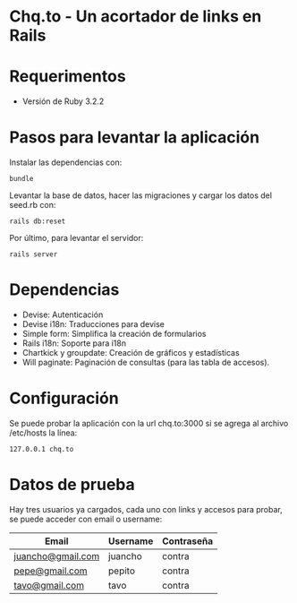 # Chq.to - Un acortador de links en Rails

# Requerimentos
* Versión de Ruby
3.2.2

# Pasos para levantar la aplicación
Instalar las dependencias con:
```
bundle
```
Levantar la base de datos, hacer las migraciones y cargar los datos del seed.rb con:
```
rails db:reset
```
Por último, para levantar el servidor:
```
rails server
```
# Dependencias
* Devise: Autenticación
* Devise i18n: Traducciones para devise
* Simple form: Simplifica la creación de formularios
* Rails i18n: Soporte para i18n
* Chartkick y groupdate: Creación de gráficos y estadísticas
* Will paginate: Paginación de consultas (para las tabla de accesos).  

# Configuración
Se puede probar la aplicación con la url chq.to:3000 si se agrega al archivo /etc/hosts la línea:
```
127.0.0.1 chq.to
```

# Datos de prueba
Hay tres usuarios ya cargados, cada uno con links y accesos para probar, se puede acceder con email o username:

| Email  | Username | Contraseña | 
| ----------------- | ------------- | ------------------- | 
| juancho@gmail.com | juancho       | contra              |
| pepe@gmail.com    | pepito        | contra              |
| tavo@gmail.com    | tavo          | contra              |